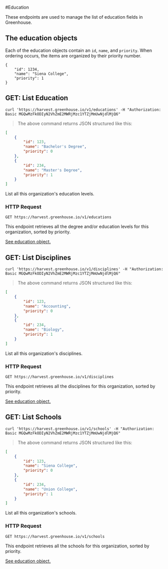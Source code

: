#Education

These endpoints are used to manage the list of education fields in Greenhouse.

## The education objects

Each of the education objects contain an `id`, `name`, and `priority`. When ordering occurs, the items are organized by their priority number.
```
{
    "id": 1234,
    "name": "Siena College",
    "priority": 1
}
```

## GET: List Education

```shell
curl 'https://harvest.greenhouse.io/v1/educations' -H "Authorization: Basic MGQwMzFkODIyN2VhZmE2MWRjMzc1YTZjMmUwNjdlMjQ6"
```
> The above command returns JSON structured like this:

```json
[
    {
        "id": 123,
        "name": "Bachelor's Degree",
        "priority": 0
    },
    {
        "id": 234,
        "name": "Master's Degree",
        "priority": 1
    }
]
```

List all this organization's education levels.

### HTTP Request

`GET https://harvest.greenhouse.io/v1/educations`

This endpoint retrieves all the degree and/or education levels for this organization, sorted by priority.

[See education object.](#the-education-objects)

## GET: List Disciplines

```shell
curl 'https://harvest.greenhouse.io/v1/disciplines' -H "Authorization: Basic MGQwMzFkODIyN2VhZmE2MWRjMzc1YTZjMmUwNjdlMjQ6"
```
> The above command returns JSON structured like this:

```json
[
    {
        "id": 123,
        "name": "Accounting",
        "priority": 0
    },
    {
        "id": 234,
        "name": "Biology",
        "priority": 1
    }
]
```

List all this organization's disciplines.

### HTTP Request

`GET https://harvest.greenhouse.io/v1/disciplines`

This endpoint retrieves all the disciplines for this organization, sorted by priority.

[See education object.](#the-education-objects)

## GET: List Schools

```shell
curl 'https://harvest.greenhouse.io/v1/schools' -H "Authorization: Basic MGQwMzFkODIyN2VhZmE2MWRjMzc1YTZjMmUwNjdlMjQ6"
```
> The above command returns JSON structured like this:

```json
[
    {
        "id": 123,
        "name": "Siena College",
        "priority": 0
    },
    {
        "id": 234,
        "name": "Union College",
        "priority": 1
    }
]
```

List all this organization's schools.

### HTTP Request

`GET https://harvest.greenhouse.io/v1/schools`

This endpoint retrieves all the schools for this organization, sorted by priority.

[See education object.](#the-education-objects)
